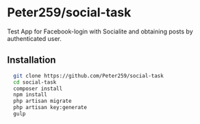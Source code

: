 # Peter259/social-task

Test App for Facebook-login with Socialite and obtaining posts by authenticated user.


## Installation
```bash
  git clone https://github.com/Peter259/social-task
  cd social-task
  composer install
  npm install
  php artisan migrate
  php artisan key:generate
  gulp
```
